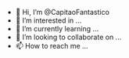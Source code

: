 - 👋 Hi, I’m @CapitaoFantastico
- 👀 I’m interested in ...
- 🌱 I’m currently learning ...
- 💞️ I’m looking to collaborate on ...
- 📫 How to reach me ...

<!---
CapitaoFantastico/CapitaoFantastico is a ✨ special ✨ repository because its `README.md` (this file) appears on your GitHub profile.
You can click the Preview link to take a look at your changes.
--->
